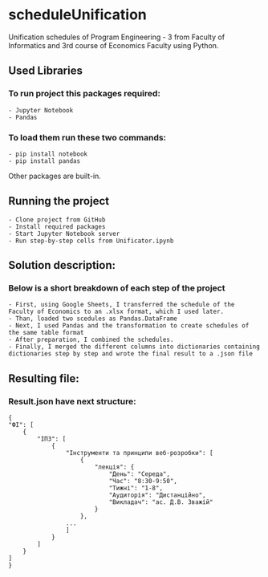 # scheduleUnification
Unification schedules of Program Engineering - 3 from Faculty of Informatics and 3rd course of Economics Faculty using Python.

## Used Libraries
### To run project this packages required:
    - Jupyter Notebook
    - Pandas
### To load them run these two commands:
    - pip install notebook
    - pip install pandas
Other packages are built-in.

## Running the project
    - Clone project from GitHub
    - Install required packages
    - Start Jupyter Notebook server
    - Run step-by-step cells from Unificator.ipynb

## Solution description:
### Below is a short breakdown of each step of the project
    - First, using Google Sheets, I transferred the schedule of the Faculty of Economics to an .xlsx format, which I used later.
    - Than, loaded two scedules as Pandas.DataFrame
    - Next, I used Pandas and the transformation to create schedules of the same table format
    - After preparation, I combined the schedules.
    - Finally, I merged the different columns into dictionaries containing dictionaries step by step and wrote the final result to a .json file

## Resulting file:
### Result.json have next structure:
    {
    "ФІ": [
        {
            "ІПЗ": [
                {
                    "Інструменти та принципи веб-розробки": [
                        {
                            "лекція": {
                                "День": "Середа",
                                "Час": "8:30-9:50",
                                "Тижні": "1-8",
                                "Аудиторія": "Дистанційно",
                                "Викладач": "ас. Д.В. Зважій"
                            }
                        },
                    ...
                    ]
                }
            ]
        }
    ]
    }
